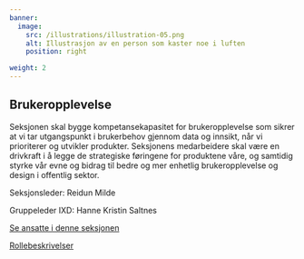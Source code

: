 ```yaml
---
banner:
  image:
    src: /illustrations/illustration-05.png
    alt: Illustrasjon av en person som kaster noe i luften
    position: right

weight: 2
---
```


## Brukeropplevelse

Seksjonen skal bygge kompetansekapasitet for brukeropplevelse som sikrer at vi tar utgangspunkt i brukerbehov gjennom data og innsikt, når vi prioriterer og utvikler produkter. Seksjonens medarbeidere skal være en drivkraft i å legge de strategiske føringene for produktene våre, og samtidig styrke vår evne og bidrag til bedre og mer enhetlig brukeropplevelse og design i offentlig sektor. 

Seksjonsleder: Reidun Milde

Gruppeleder IXD: Hanne Kristin Saltnes

[Se ansatte i denne seksjonen](https://digdir.sharepoint.com/SitePages/Brukeropple.aspx)

[Rollebeskrivelser](https://digdir.sharepoint.com/:f:/r/sites/DigdirDGT/Delte%20dokumenter/Rollebeskrivelser,%20nye,%20Arbeidsomr%C3%A5de/Rollebeskrivelser%20BOD?csf=1&web=1&e=1ITt9x)
